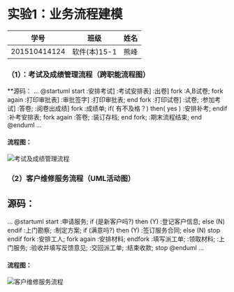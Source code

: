 
# 实验1：业务流程建模
|学号|班级|姓名|
|:-------:|:-------------: | :----------:|
|201510414124|软件(本)15-1|熊峰|

### （1）：考试及成绩管理流程（跨职能流程图）
**源码：
...
@startuml
start
:安排考试]
:考试安排表]
:出卷]
 fork
   :A,B试卷;
 fork again
   :打印审批表]
   :审批签字]
   :打印审批表;
 end fork
 :打印试卷]
 :试卷;
 :参加考试]
 :答卷;
 :阅卷出成绩]
 fork
    :成绩单;
    if( 有不及格？) then( yes )
        :安排补考;
     endif
     :补考安排表;
 fork again
    :答卷;
    :装订存档;
  end fork;
  :期末流程结束;
  end
@enduml
...
#### 流程图：
![](./01.png '考试及成绩管理流程')

### （2）客户维修服务流程（UML活动图）
## 源码：
...
@startuml
start
:申请服务;
if (是新客户吗?) then (Y)
  :登记客户信息;
else (N)
endif
 :上门勘察;
:制定方案;
if (满意吗?) then (Y)
  :签订服务合同;
else (N)
  stop
 endif
fork
  :安排工人;
fork again
  :安排材料;
endfork
:填写派工单;
:领取材料;
:上门服务;
:验收并填写反馈意见;
:交回派工单;
:结束收款;
stop
@enduml
...
#### 流程图：
![](./01.png '客户维修服务流程')
